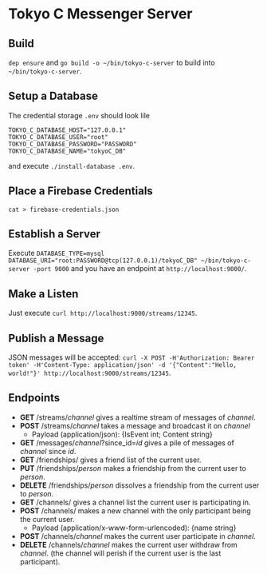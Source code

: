 # Tokyo C Messenger Server

## Build

`dep ensure` and `go build -o ~/bin/tokyo-c-server` to build into `~/bin/tokyo-c-server`.


## Setup a Database

The credential storage `.env` should look lile

```
TOKYO_C_DATABASE_HOST="127.0.0.1"
TOKYO_C_DATABASE_USER="root"
TOKYO_C_DATABASE_PASSWORD="PASSWORD"
TOKYO_C_DATABASE_NAME="tokyoC_DB"
```

and execute `./install-database .env`.

## Place a Firebase Credentials

`cat > firebase-credentials.json`

## Establish a Server

Execute `DATABASE_TYPE=mysql DATABASE_URI="root:PASSWORD@tcp(127.0.0.1)/tokyoC_DB" ~/bin/tokyo-c-server -port 9000` and you have an endpoint at `http://localhost:9000/`.

## Make a Listen
Just execute
`curl http://localhost:9000/streams/12345`.

## Publish a Message

JSON messages will be accepted:
`curl -X POST -H'Authorization: Bearer token' -H'Content-Type: application/json' -d '{"Content":"Hello, world!"}' http://localhost:9000/streams/12345`.

## Endpoints

* **GET** /streams/_channel_ gives a realtime stream of messages of _channel_.
* **POST** /streams/_channel_ takes a message and broadcast it on _channel_
   * Payload (application/json): {IsEvent int; Content string}
* **GET** /messages/_channel_?since_id=_id_ gives a pile of messages of _channel_ since _id_.
* **GET** /friendships/ gives a friend list of the current user.
* **PUT** /friendships/_person_ makes a friendship from the current user to _person_.
* **DELETE** /friendships/_person_ dissolves a friendship from the current user to _person_.
* **GET** /channels/ gives a channel list the current user is participating in.
* **POST** /channels/ makes a new channel with the only participant being the current user.
   * Payload (application/x-www-form-urlencoded): {name string}
* **POST** /channels/_channel_ makes the current user participate in _channel_.
* **DELETE** /channels/_channel_ makes the current user withdraw from _channel_. (the channel will perish if the current user is the last participant).
